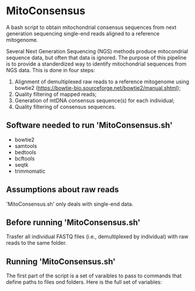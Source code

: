 # MitoConsensus
A bash script to obtain mitochondrial consensus sequences from next generation sequencing single-end reads aligned to a reference mitogenome.

Several Next Generation Sequencing (NGS) methods produce mitocondrial sequence data, but often that data is ignored. The purpose of this pipeline is to provide a standerdized way to identify mitochondrial sequences from NGS data. This is done in four steps:
1. Alignment of demultiplexed raw reads to a reference mitogenome using bowtie2 (https://bowtie-bio.sourceforge.net/bowtie2/manual.shtml);
2. Quality filtering of mapped reads;
3. Generation of mtDNA consensus sequence(s) for each individual;
4. Quality filtering of consensus sequences.

## Software needed to run 'MitoConsensus.sh'
- bowtie2
- samtools
- bedtools
- bcftools
- seqtk
- trimmomatic

## Assumptions about raw reads
'MitoConsensus.sh' only deals with single-end data.

## Before running 'MitoConsensus.sh'
Trasfer all individual FASTQ files (i.e., demultiplexed by individual) with raw reads to the same folder.

## Running 'MitoConsensus.sh'
The first part of the script is a set of varaibles to pass to commands that define paths to files ond folders. Here is the full set of variables:
